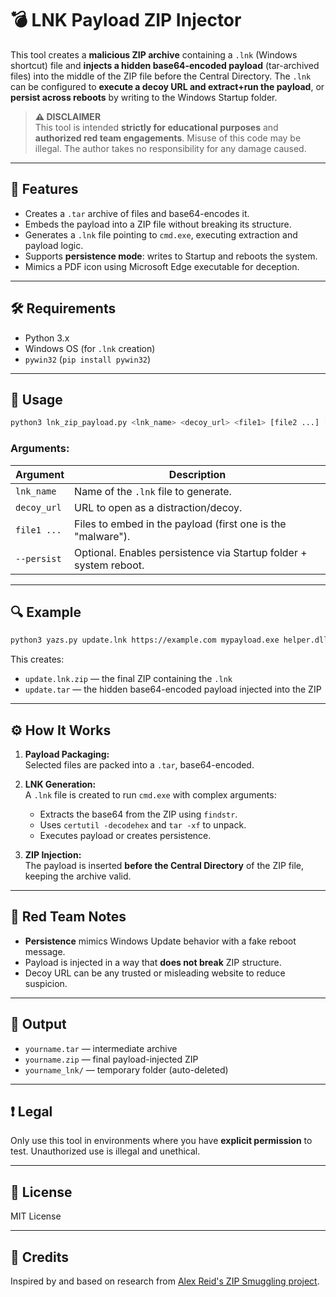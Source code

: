 # 💣 LNK Payload ZIP Injector

This tool creates a **malicious ZIP archive** containing a `.lnk` (Windows shortcut) file and **injects a hidden base64-encoded payload** (tar-archived files) into the middle of the ZIP file before the Central Directory. The `.lnk` can be configured to **execute a decoy URL and extract+run the payload**, or **persist across reboots** by writing to the Windows Startup folder.

> **⚠️ DISCLAIMER**\
> This tool is intended **strictly for educational purposes** and **authorized red team engagements**. Misuse of this code may be illegal. The author takes no responsibility for any damage caused.

---

## 📆 Features

- Creates a `.tar` archive of files and base64-encodes it.
- Embeds the payload into a ZIP file without breaking its structure.
- Generates a `.lnk` file pointing to `cmd.exe`, executing extraction and payload logic.
- Supports **persistence mode**: writes to Startup and reboots the system.
- Mimics a PDF icon using Microsoft Edge executable for deception.

---

## 🛠️ Requirements

- Python 3.x
- Windows OS (for `.lnk` creation)
- `pywin32` (`pip install pywin32`)

---

## 🚀 Usage

```bash
python3 lnk_zip_payload.py <lnk_name> <decoy_url> <file1> [file2 ...] [--persist]
```

### Arguments:

| Argument    | Description                                                       |
| ----------- | ----------------------------------------------------------------- |
| `lnk_name`  | Name of the `.lnk` file to generate.                              |
| `decoy_url` | URL to open as a distraction/decoy.                               |
| `file1 ...` | Files to embed in the payload (first one is the "malware").       |
| `--persist` | Optional. Enables persistence via Startup folder + system reboot. |

---

## 🔍 Example

```bash
python3 yazs.py update.lnk https://example.com mypayload.exe helper.dll --persist
```

This creates:

- `update.lnk.zip` — the final ZIP containing the `.lnk`
- `update.tar` — the hidden base64-encoded payload injected into the ZIP

---

## ⚙️ How It Works

1. **Payload Packaging:**\
   Selected files are packed into a `.tar`, base64-encoded.

2. **LNK Generation:**\
   A `.lnk` file is created to run `cmd.exe` with complex arguments:

   - Extracts the base64 from the ZIP using `findstr`.
   - Uses `certutil -decodehex` and `tar -xf` to unpack.
   - Executes payload or creates persistence.

3. **ZIP Injection:**\
   The payload is inserted **before the Central Directory** of the ZIP file, keeping the archive valid.

---

## 🔐 Red Team Notes

- **Persistence** mimics Windows Update behavior with a fake reboot message.
- Payload is injected in a way that **does not break** ZIP structure.
- Decoy URL can be any trusted or misleading website to reduce suspicion.

---

## 📌 Output

- `yourname.tar` — intermediate archive
- `yourname.zip` — final payload-injected ZIP
- `yourname_lnk/` — temporary folder (auto-deleted)

---

## ❗ Legal

Only use this tool in environments where you have **explicit permission** to test. Unauthorized use is illegal and unethical.

---

## 📄 License

MIT License

---

## 🙏 Credits

Inspired by and based on research from [Alex Reid's ZIP Smuggling project](https://github.com/Octoberfest7/zip_smuggling).

